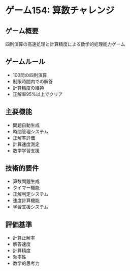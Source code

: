 # ゲーム154: 算数チャレンジ

## ゲーム概要
四則演算の高速処理と計算精度による数学的処理能力ゲーム

## ゲームルール
- 100問の四則演算
- 制限時間内での解答
- 計算精度の維持
- 正解率95%以上でクリア

## 主要機能
- 問題自動生成
- 時間管理システム
- 正解率評価
- 計算速度測定
- 数学学習支援

## 技術的要件
- 算数問題生成
- タイマー機能
- 正解判定システム
- 速度計算機能
- 学習支援システム

## 評価基準
- 計算正解率
- 解答速度
- 計算精度
- 効率性
- 数学的思考力